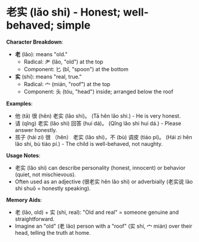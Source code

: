 # **老实 (lǎo shi) - Honest; well-behaved; simple**

**Character Breakdown**:  
- **老** (lǎo): means "old."
  - Radical: 耂 (lǎo, "old") at the top
  - Component: 匕 (bǐ, "spoon") at the bottom  
- **实** (shí): means "real, true."
  - Radical: 宀 (mián, "roof") at the top
  - Component: 头 (tóu, "head") inside; arranged below the roof

**Examples**:  
- 他 (tā) 很 (hěn) 老实 (lǎo shi)。 (Tā hěn lǎo shi.) - He is very honest.  
- 请 (qǐng) 老实 (lǎo shi) 回答 (huí dá)。 (Qǐng lǎo shi huí dá.) - Please answer honestly.  
- 孩子 (hái zi) 很 （hěn） 老实 (lǎo shi)，不 (bù) 调皮 (tiáo pí)。 (Hái zi hěn lǎo shi, bù tiáo pí.) - The child is well-behaved, not naughty.

**Usage Notes**:  
- 老实 (lǎo shi) can describe personality (honest, innocent) or behavior (quiet, not mischievous).  
- Often used as an adjective (很老实 hěn lǎo shi) or adverbially (老实说 lǎo shi shuō = honestly speaking).

**Memory Aids**:  
- 老 (lǎo, old) + 实 (shí, real): "Old and real" = someone genuine and straightforward.  
- Imagine an "old" (老 lǎo) person with a "roof" (实 shí, 宀 mián) over their head, telling the truth at home.